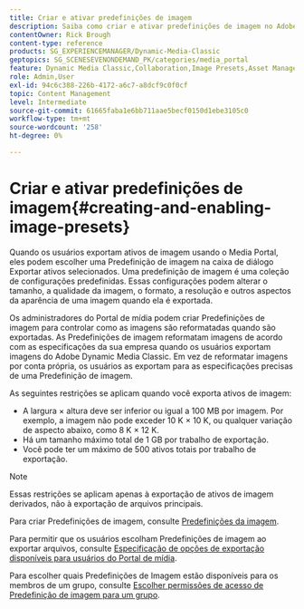 ```yaml
---
title: Criar e ativar predefinições de imagem
description: Saiba como criar e ativar predefinições de imagem no Adobe Dynamic Media Classic.
contentOwner: Rick Brough
content-type: reference
products: SG_EXPERIENCEMANAGER/Dynamic-Media-Classic
geptopics: SG_SCENESEVENONDEMAND_PK/categories/media_portal
feature: Dynamic Media Classic,Collaboration,Image Presets,Asset Management
role: Admin,User
exl-id: 94c6c388-226b-4172-a6c7-a8dcf9c0f0cf
topic: Content Management
level: Intermediate
source-git-commit: 61665faba1e6bb711aae5becf0150d1ebe3105c0
workflow-type: tm+mt
source-wordcount: '258'
ht-degree: 0%

---
```


# Criar e ativar predefinições de imagem{#creating-and-enabling-image-presets}

Quando os usuários exportam ativos de imagem usando o Media Portal, eles podem escolher uma Predefinição de imagem na caixa de diálogo Exportar ativos selecionados. Uma predefinição de imagem é uma coleção de configurações predefinidas. Essas configurações podem alterar o tamanho, a qualidade da imagem, o formato, a resolução e outros aspectos da aparência de uma imagem quando ela é exportada.

Os administradores do Portal de mídia podem criar Predefinições de imagem para controlar como as imagens são reformatadas quando são exportadas. As Predefinições de imagem reformatam imagens de acordo com as especificações da sua empresa quando os usuários exportam imagens do Adobe Dynamic Media Classic. Em vez de reformatar imagens por conta própria, os usuários as exportam para as especificações precisas de uma Predefinição de imagem.

As seguintes restrições se aplicam quando você exporta ativos de imagem:

* A largura × altura deve ser inferior ou igual a 100 MB por imagem. Por exemplo, a imagem não pode exceder 10 K × 10 K, ou qualquer variação de aspecto abaixo, como 8 K × 12 K.
* Há um tamanho máximo total de 1 GB por trabalho de exportação.
* Você pode ter um máximo de 500 ativos totais por trabalho de exportação.

>[!NOTE]
>
>Essas restrições se aplicam apenas à exportação de ativos de imagem derivados, não à exportação de arquivos principais.

Para criar Predefinições de imagem, consulte [Predefinições da imagem](application-setup.md#image_presets).

Para permitir que os usuários escolham Predefinições de imagem ao exportar arquivos, consulte [Especificação de opções de exportação disponíveis para usuários do Portal de mídia](specifying-export-options-available-media.md#specifying_export_options_available_to_media_portal_users).

Para escolher quais Predefinições de Imagem estão disponíveis para os membros de um grupo, consulte [Escolher permissões de acesso de Predefinição de imagem para um grupo](creating-media-portal-groups.md#choosing_image_preset_access_permissions_for_a_group).
